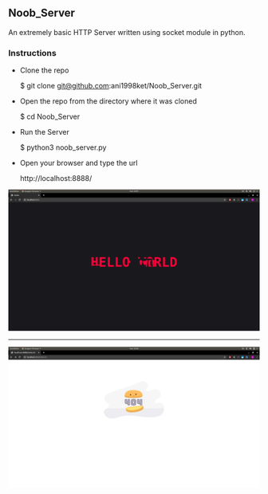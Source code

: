 ## Noob_Server

An extremely basic HTTP Server written using socket module in python.

### Instructions

* Clone the repo

    $ git clone git@github.com:ani1998ket/Noob_Server.git

* Open the repo from the directory where it was cloned

    $ cd Noob_Server

* Run the Server

    $ python3 noob_server.py

* Open your browser and type the url

    http://localhost:8888/


![index_page](/images/index.png)

----

![404_page](/images/404.png)

